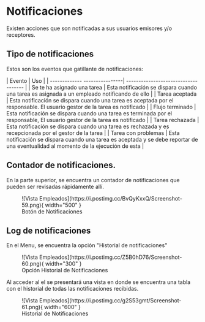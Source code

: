 # Notificaciones

Existen acciones que son notificadas a sus usuarios emisores y/o receptores.  


## Tipo de notificaciones

Estos son los eventos que gatillante de notificaciones:  

| Evento                        | Uso                                  |
| ------------- ----------------| ------------------------------------ |
| Se te ha asignado una tarea   | Esta notificación se dispara cuando una tarea es asignada a un empleado notificando de ello |
| Tarea aceptada                | Esta notificación se dispara cuando una tarea es aceptada por el responsable. El usuario gestor de la tarea es notificado |
| Flujo terminado               | Esta notificación se dispara cuando una tarea es terminada por el responsable,  El usuario gestor de la tarea es notificado |
| Tarea rechazada               | Esta notificación se dispara cuando una tarea es rechazada y es recepcionada por el gestor de la tarea |
| Tarea con problemas           | Esta notificación se dispara cuando una tarea es aceptada y se debe reportar de una eventualidad al momento de la ejecución de esta |


## Contador de notificaciones.

En la parte superior, se encuentra un contador de notificaciones que pueden ser revisadas rápidamente allí.  

<figure markdown>
  ![Vista Empleados](https://i.postimg.cc/BvQyKxxQ/Screenshot-59.png){ width="500" }
  <figcaption>Botón de Notificaciones</figcaption>
</figure>

## Log de notificaciones

En el Menu, se encuentra la opción "Historial de notificaciones"

<figure markdown>
  ![Vista Empleados](https://i.postimg.cc/Z5B0hD76/Screenshot-60.png){ width="300" }
  <figcaption>Opción Historial de Notificaciones</figcaption>
</figure>

Al acceder al el se presentará una vista en donde se encuentra una tabla con el historial de todas las notificaciones recibidas.

<figure markdown>
  ![Vista Empleados](https://i.postimg.cc/g2S53gmt/Screenshot-61.png){ width="600" }
  <figcaption> Historial de Notificaciones</figcaption>
</figure>

